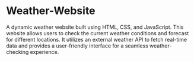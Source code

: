 # Weather-Website
A dynamic weather website built using HTML, CSS, and JavaScript. This website allows users to check the current weather conditions and forecast for different locations. It utilizes an external weather API to fetch real-time data and provides a user-friendly interface for a seamless weather-checking experience.
